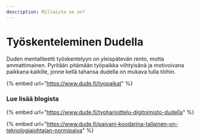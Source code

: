 ```yaml
---
description: Millaista se on?
---
```


# Työskenteleminen Dudella

Duden mentaliteetti työskentelyyn on yleispätevän rento, mutta ammattimainen. Pyritään pitämään työpaikka viihtyisänä ja motivoivana paikkana kaikille, jonne kellä tahansa dudella on mukava tulla töihin.

{% embed url="https://www.dude.fi/tyopaikat" %}

### Lue lisää blogista

{% embed url="https://www.dude.fi/tyoharjoittelu-digitoimisto-dudella" %}

{% embed url="https://www.dude.fi/paivani-koodarina-tallainen-on-teknologiajohtajan-normipaiva" %}


